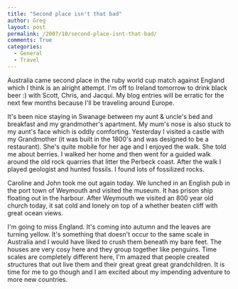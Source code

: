 ```yaml
---
title: "Second place isn't that bad"
author: Greg
layout: post
permalink: /2007/10/second-place-isnt-that-bad/
comments: True
categories:
  - General
  - Travel
---
```

Australia came second place in the ruby world cup match against England which I think is an alright attempt. I'm off to Ireland tomorrow to drink black beer :) with Scott, Chris, and Jacqui. My blog entries will be erratic for the next few months because I'll be traveling around Europe.

It's been nice staying in Swanage between my aunt & uncle's bed and breakfast and my grandmother's apartment. My mum's nose is also stuck to my aunt's face which is oddly comforting. Yesterday I visited a castle with my Grandmother (it was built in the 1800's and was designed to be a restaurant). She's quite mobile for her age and I enjoyed the walk. She told me about berries. I walked her home and then went for a guided walk around the old rock quarries that litter the Perbeck coast. After the walk I played geologist and hunted fossils. I found lots of fossilized rocks.

Caroline and John took me out again today. We lunched in an English pub in the port town of Weymouth and visited the museum. It has prison ship floating out in the harbour. After Weymouth we visited an 800 year old church today, it sat cold and lonely on top of a whether beaten cliff with great ocean views.

I'm going to miss England. It's coming into autumn and the leaves are turning yellow. It's something that doesn't occur to the same scale in Australia and I would have liked to crush them beneath my bare feet. The houses are very cosy here and they group together like penguins. Time scales are completely different here, I'm amazed that people created structures that out live them and their great great great grandchildren. It is time for me to go though and I am excited about my impending adventure to more new countries.